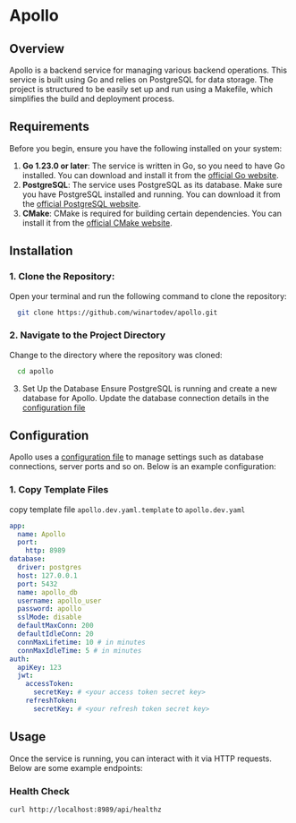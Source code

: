# Apollo

## Overview
Apollo is a backend service for managing various backend operations. This service is built using Go and relies on PostgreSQL for data storage. The project is structured to be easily set up and run using a Makefile, which simplifies the build and deployment process.

## Requirements
Before you begin, ensure you have the following installed on your system:
1. **Go 1.23.0 or later**: The service is written in Go, so you need to have Go installed. You can download and install it from the [official Go website](https://go.dev/dl/).
2. **PostgreSQL**: The service uses PostgreSQL as its database. Make sure you have PostgreSQL installed and running. You can download it from the [official PostgreSQL website](https://www.postgresql.org/download/).
3. **CMake**: CMake is required for building certain dependencies. You can install it from the [official CMake website](https://cmake.org/download/).

## Installation
### 1. **Clone the Repository:** 
Open your terminal and run the following command to clone the repository:</br>
```bash 
  git clone https://github.com/winartodev/apollo.git
```

### 2. Navigate to the Project Directory
Change to the directory where the repository was cloned:
```bash 
  cd apollo
```

3. Set Up the Database
Ensure PostgreSQL is running and create a new database for Apollo. Update the database connection details in the [configuration file](https://github.com/winartodev/apollo/blob/main/core/files/apollo.dev.yaml.template)


## Configuration
Apollo uses a [configuration file](https://github.com/winartodev/apollo/blob/main/core/files/apollo.dev.yaml.template) to manage settings such as database connections, server ports and so on. Below is an example configuration:
### 1. Copy Template Files
copy template file `apollo.dev.yaml.template` to `apollo.dev.yaml`
```yaml
app:
  name: Apollo
  port:
    http: 8989
database:
  driver: postgres
  host: 127.0.0.1
  port: 5432
  name: apollo_db
  username: apollo_user
  password: apollo
  sslMode: disable
  defaultMaxConn: 200
  defaultIdleConn: 20
  connMaxLifetime: 10 # in minutes
  connMaxIdleTime: 5 # in minutes
auth:
  apiKey: 123
  jwt:
    accessToken:
      secretKey: # <your access token secret key>
    refreshToken:
      secretKey: # <your refresh token secret key>
```

## Usage
Once the service is running, you can interact with it via HTTP requests. Below are some example endpoints:

### Health Check
```bash
curl http://localhost:8989/api/healthz
```

